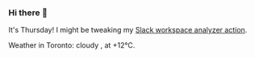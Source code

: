 ### Hi there :wave:

It's Thursday! I might be tweaking my [Slack workspace analyzer action](https://github.com/bewuethr/slack-analyzer).

Weather in Toronto: cloudy , at +12°C.
